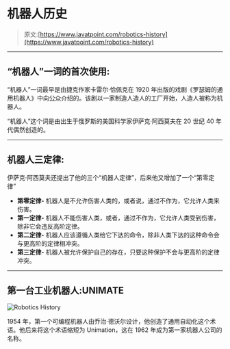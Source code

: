 # 机器人历史

> 原文:[https://www.javatpoint.com/robotics-history](https://www.javatpoint.com/robotics-history)

* * *

## “机器人”一词的首次使用:

“机器人”一词最早是由捷克作家卡雷尔·恰佩克在 1920 年出版的戏剧《罗瑟姆的通用机器人》中向公众介绍的。该剧以一家制造人造人的工厂开始，人造人被称为机器人。

“机器人”这个词是由出生于俄罗斯的美国科学家伊萨克·阿西莫夫在 20 世纪 40 年代偶然创造的。

* * *

## 机器人三定律:

伊萨克·阿西莫夫还提出了他的三个“机器人定律”，后来他又增加了一个“第零定律”

*   **第零定律-** 机器人是不允许伤害人类的，或者说，通过不作为，它允许人类来伤害。
*   **第一定律-** 机器人不能伤害人类，或者，通过不作为，它允许人类受到伤害，除非它会违反高阶定律。
*   **第二定律-** 机器人应该遵循人类给它下达的命令，除非人类下达的这种命令会与更高阶的定律相冲突。
*   **第三定律-** 机器人被允许保护自己的存在，只要这种保护不会与更高阶的定律冲突。

* * *

## 第一台工业机器人:UNIMATE

![Robotics History](../Images/264ba65b5a756db8aabe9462898c30f1.png)

1954 年，第一个可编程机器人由乔治·德沃尔设计，他创造了通用自动化这个术语。他后来将这个术语缩短为 Unimation，这在 1962 年成为第一家机器人公司的名称。